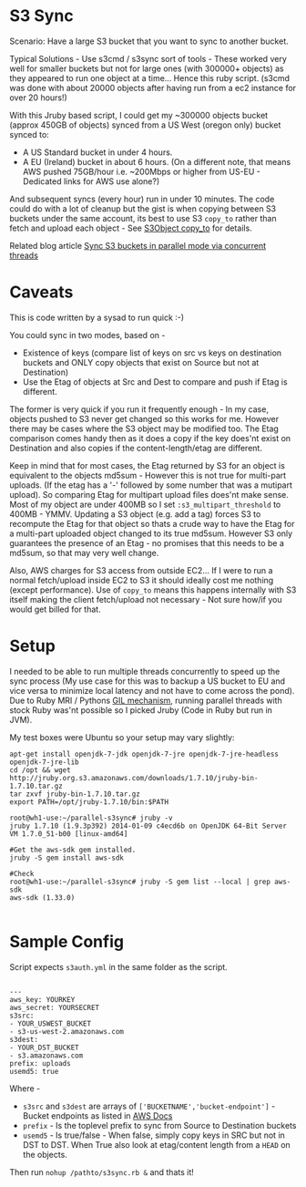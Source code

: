 S3 Sync
=======

Scenario: Have a large S3 bucket that you want to sync to another bucket.

Typical Solutions -
Use s3cmd / s3sync sort of tools - These worked very well for smaller buckets but not for large ones (with 300000+ objects) as they appeared to run one object at a time... Hence this ruby script. (s3cmd was done with about 20000 objects after having run from a ec2 instance for over 20 hours!)

With this Jruby based script, I could get my ~300000 objects bucket (approx 450GB of objects) synced from a US West (oregon only) bucket synced to:
* A US Standard bucket in under 4 hours.
* A EU (Ireland) bucket in about 6 hours. (On a different note, that means AWS pushed 75GB/hour i.e. ~200Mbps or higher from US-EU - Dedicated links for AWS use alone?)

And subsequent syncs (every hour) run in under 10 minutes. The code could do with a lot of cleanup but the gist is when copying between S3 buckets under the same account, its best to use S3 `copy_to` rather than fetch and upload each object - See [S3Object copy_to](http://docs.aws.amazon.com/AWSRubySDK/latest/AWS/S3/S3Object.html#copy_to-instance_method) for details.

Related blog article [Sync S3 buckets in parallel mode via concurrent threads](http://www.onepwr.org/2014/02/12/sync-s3-buckets-in-parallel-mode-via-concurrent-threads/)

Caveats
=======

This is code written by a sysad to run quick :-)

You could sync in two modes, based on -
* Existence of keys (compare list of keys on src vs keys on destination buckets and ONLY copy objects that exist on Source but not at Destination)
* Use the Etag of objects at Src and Dest to compare and push if Etag is different.

The former is very quick if you run it frequently enough - In my case, objects pushed to S3 never get changed so this works for me. However there may be cases where the S3 object may be modified too. The Etag comparison comes handy then as it does a copy if the key does'nt exist on Destination and also copies if the content-length/etag are different.

Keep in mind that for most cases, the Etag returned by S3 for an object is equivalent to the objects md5sum - However this is not true for multi-part uploads. (If the etag has a '-' followed by some number that was a mutipart upload). So comparing Etag for multipart upload files does'nt make sense. Most of my object are under 400MB so I set `:s3_multipart_threshold` to 400MB - YMMV. Updating a S3 object (e.g. add a tag) forces S3 to recompute the Etag for that object so thats a crude way to have the Etag for a multi-part uploaded object changed to its true md5sum. However S3 only guarantees the presence of an Etag - no promises that this needs to be a md5sum, so that may very well change.

Also, AWS charges for S3 access from outside EC2... If I were to run a normal fetch/upload inside EC2 to S3 it should ideally cost me nothing (except performance). Use of `copy_to` means this happens internally with S3 itself making the client fetch/upload not necessary - Not sure how/if you would get billed for that. 

Setup
=====

I needed to be able to run multiple threads concurrently to speed up the sync process (My use case for this was to backup a US bucket to EU and vice versa to minimize local latency and not have to come across the pond). Due to Ruby MRI / Pythons [GIL mechanism](http://en.wikipedia.org/wiki/Global_Interpreter_Lock), running parallel threads with stock Ruby was'nt possible so I picked Jruby (Code in Ruby but run in JVM).

My test boxes were Ubuntu so your setup may vary slightly:

```
apt-get install openjdk-7-jdk openjdk-7-jre openjdk-7-jre-headless openjdk-7-jre-lib
cd /opt && wget http://jruby.org.s3.amazonaws.com/downloads/1.7.10/jruby-bin-1.7.10.tar.gz
tar zxvf jruby-bin-1.7.10.tar.gz
export PATH=/opt/jruby-1.7.10/bin:$PATH

root@wh1-use:~/parallel-s3sync# jruby -v
jruby 1.7.10 (1.9.3p392) 2014-01-09 c4ecd6b on OpenJDK 64-Bit Server VM 1.7.0_51-b00 [linux-amd64]

#Get the aws-sdk gem installed.
jruby -S gem install aws-sdk

#Check
root@wh1-use:~/parallel-s3sync# jruby -S gem list --local | grep aws-sdk
aws-sdk (1.33.0)


```


Sample Config
=============

Script expects `s3auth.yml` in the same folder as the script.

```

---
aws_key: YOURKEY
aws_secret: YOURSECRET
s3src:
- YOUR_USWEST_BUCKET
- s3-us-west-2.amazonaws.com
s3dest:
- YOUR_DST_BUCKET
- s3.amazonaws.com
prefix: uploads
usemd5: true

```

Where -
* `s3src` and `s3dest` are arrays of `['BUCKETNAME','bucket-endpoint']` - Bucket endpoints as listed in [AWS Docs](http://docs.aws.amazon.com/general/latest/gr/rande.html#s3_region)
* `prefix` - Is the toplevel prefix to sync from Source to Destination buckets
* `usemd5` - Is true/false - When false, simply copy keys in SRC but not in DST to DST. When True also look at etag/content length from a `HEAD` on the objects.

Then run `nohup /pathto/s3sync.rb &` and thats it!

